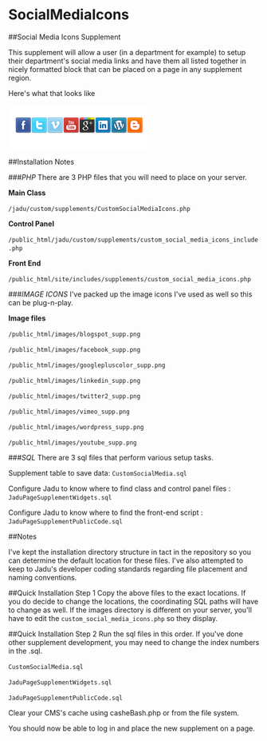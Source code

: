 SocialMediaIcons
================

##Social Media Icons Supplement

This supplement will allow a user (in a department for example) to setup their department's social media links and have them all listed together in nicely formatted block that can be placed on a page in any supplement region.

Here's what that looks like 

![alt text](https://github.com/JaduDev/SocialMediaIcons/blob/master/placed_social_media_supplement.png "Social Media Icons Supplement")


##Installation Notes

###_PHP_
There are 3 PHP files that you will need to place on your server.

**Main Class** 

`/jadu/custom/supplements/CustomSocialMediaIcons.php`

**Control Panel**

 `/public_html/jadu/custom/supplements/custom_social_media_icons_include.php`

**Front End**

 `/public_html/site/includes/supplements/custom_social_media_icons.php`


###_IMAGE ICONS_
I've packed up the image icons I've used as well so this can be plug-n-play.

**Image files**

`/public_html/images/blogspot_supp.png`

`/public_html/images/facebook_supp.png`

`/public_html/images/googlepluscolor_supp.png`

`/public_html/images/linkedin_supp.png`

`/public_html/images/twitter2_supp.png`

`/public_html/images/vimeo_supp.png`

`/public_html/images/wordpress_supp.png`

`/public_html/images/youtube_supp.png`

###_SQL_
There are 3 sql files that perform various setup tasks.

Supplement table to save data: `CustomSocialMedia.sql`

Configure Jadu to know where to find class and control panel files : `JaduPageSupplementWidgets.sql`

Configure Jadu to know where to find the front-end script : `JaduPageSupplementPublicCode.sql`


##Notes

I've kept the installation directory structure in tact in the repository so you can determine the default location for these files.
I've also attempted to keep to Jadu's developer coding standards regarding file placement and naming conventions.


##Quick Installation Step 1
Copy the above files to the exact locations.  If you do decide to change the locations, the coordinating SQL paths will have to change as well.  If the images directory is different on your server, you'll have to edit the `custom_social_media_icons.php` so they display.

##Quick Installation Step 2
Run the sql files in this order.  If you've done other supplement development, you may need to change the index numbers in the .sql.

`CustomSocialMedia.sql`

`JaduPageSupplementWidgets.sql`

`JaduPageSupplementPublicCode.sql`


Clear your CMS's cache using casheBash.php or from the file system.

You should now be able to log in and place the new supplement on a page.
